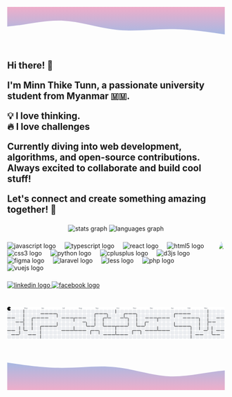 <svg id="wave" style="transform:rotate(180deg); transition: 0.3s" viewBox="0 0 1440 260" version="1.1" xmlns="http://www.w3.org/2000/svg"><defs><linearGradient id="sw-gradient-0" x1="0" x2="0" y1="1" y2="0"><stop stop-color="rgba(238, 174, 202, 1)" offset="0%"></stop><stop stop-color="rgba(148, 187, 233, 1)" offset="100%"></stop></linearGradient></defs><path style="transform:translate(0, 0px); opacity:1" fill="url(#sw-gradient-0)" d="M0,78L60,86.7C120,95,240,113,360,112.7C480,113,600,95,720,108.3C840,121,960,165,1080,169C1200,173,1320,139,1440,130C1560,121,1680,139,1800,125.7C1920,113,2040,69,2160,52C2280,35,2400,43,2520,69.3C2640,95,2760,139,2880,138.7C3000,139,3120,95,3240,65C3360,35,3480,17,3600,39C3720,61,3840,121,3960,147.3C4080,173,4200,165,4320,151.7C4440,139,4560,121,4680,104C4800,87,4920,69,5040,82.3C5160,95,5280,139,5400,169C5520,199,5640,217,5760,203.7C5880,191,6000,147,6120,130C6240,113,6360,121,6480,104C6600,87,6720,43,6840,43.3C6960,43,7080,87,7200,104C7320,121,7440,113,7560,99.7C7680,87,7800,69,7920,60.7C8040,52,8160,52,8280,82.3C8400,113,8520,173,8580,203.7L8640,234L8640,260L8580,260C8520,260,8400,260,8280,260C8160,260,8040,260,7920,260C7800,260,7680,260,7560,260C7440,260,7320,260,7200,260C7080,260,6960,260,6840,260C6720,260,6600,260,6480,260C6360,260,6240,260,6120,260C6000,260,5880,260,5760,260C5640,260,5520,260,5400,260C5280,260,5160,260,5040,260C4920,260,4800,260,4680,260C4560,260,4440,260,4320,260C4200,260,4080,260,3960,260C3840,260,3720,260,3600,260C3480,260,3360,260,3240,260C3120,260,3000,260,2880,260C2760,260,2640,260,2520,260C2400,260,2280,260,2160,260C2040,260,1920,260,1800,260C1680,260,1560,260,1440,260C1320,260,1200,260,1080,260C960,260,840,260,720,260C600,260,480,260,360,260C240,260,120,260,60,260L0,260Z"></path></svg>
<h2 align="left">Hi there! 👋

I'm Minn Thike Tunn, a passionate university student from Myanmar 🇲🇲.

💡 I love thinking.<br>
🔥 I love challenges

Currently diving into web development, algorithms, and open-source contributions. Always excited to collaborate and build cool stuff!

Let's connect and create something amazing together! 🚀</h2>

###

<div align="center">
  <img src="https://github-readme-stats.vercel.app/api?username=MinnThikeTunn&hide_title=false&hide_rank=false&show_icons=true&include_all_commits=true&count_private=true&disable_animations=false&theme=dracula&locale=en&hide_border=false" height="150" alt="stats graph"  />
  <img src="https://github-readme-stats.vercel.app/api/top-langs?username=MinnThikeTunn&locale=en&hide_title=false&layout=compact&card_width=320&langs_count=5&theme=dracula&hide_border=false" height="150" alt="languages graph"  />
</div>

###

<img align="right" style="border-radius: 50%" height="150" src="./happy.gif"  />

###


<div align="left">
  <img src="https://cdn.jsdelivr.net/gh/devicons/devicon/icons/javascript/javascript-original.svg" height="30" alt="javascript logo"  />
  <img width="12" />
  <img src="https://cdn.jsdelivr.net/gh/devicons/devicon/icons/typescript/typescript-original.svg" height="30" alt="typescript logo"  />
  <img width="12" />
  <img src="https://cdn.jsdelivr.net/gh/devicons/devicon/icons/react/react-original.svg" height="30" alt="react logo"  />
  <img width="12" />
  <img src="https://cdn.jsdelivr.net/gh/devicons/devicon/icons/html5/html5-original.svg" height="30" alt="html5 logo"  />
  <img width="12" />
  <img src="https://cdn.jsdelivr.net/gh/devicons/devicon/icons/css3/css3-original.svg" height="30" alt="css3 logo"  />
  <img width="12" />
  <img src="https://cdn.jsdelivr.net/gh/devicons/devicon/icons/python/python-original.svg" height="30" alt="python logo"  />
  <img width="12" />
  <img src="https://cdn.jsdelivr.net/gh/devicons/devicon/icons/cplusplus/cplusplus-original.svg" height="30" alt="cplusplus logo"  />
  <img width="12" />
  <img src="https://cdn.jsdelivr.net/gh/devicons/devicon/icons/d3js/d3js-original.svg" height="30" alt="d3js logo"  />
  <img width="12" />
  <img src="https://cdn.jsdelivr.net/gh/devicons/devicon/icons/figma/figma-original.svg" height="30" alt="figma logo"  />
  <img width="12" />
  <img src="https://cdn.jsdelivr.net/gh/devicons/devicon/icons/laravel/laravel-original.svg" height="30" alt="laravel logo"  />
  <img width="12" />
  <img src="https://cdn.jsdelivr.net/gh/devicons/devicon/icons/less/less-plain-wordmark.svg" height="30" alt="less logo"  />
  <img width="12" />
  <img src="https://cdn.jsdelivr.net/gh/devicons/devicon/icons/php/php-original.svg" height="30" alt="php logo"  />
  <img width="12" />
  <img src="https://cdn.jsdelivr.net/gh/devicons/devicon/icons/vuejs/vuejs-original.svg" height="30" alt="vuejs logo"  />
</div>

###


<div align="left">
  <a href="https://www.linkedin.com/in/minn-thike-tunn-629322289/" target="_blank">
    <img src="https://img.shields.io/static/v1?message=LinkedIn&logo=linkedin&label=&color=0077B5&logoColor=white&labelColor=&style=for-the-badge" height="35" alt="linkedin logo"  />
  </a>
  <a href="https://www.facebook.com/profile.php?id=100074321730625&mibextid=ZbWKwL" target="_blank">
    <img src="https://img.shields.io/static/v1?message=Facebook&logo=facebook&label=&color=1877F2&logoColor=white&labelColor=&style=for-the-badge" height="35" alt="facebook logo"  />
  </a>
</div>

###

<picture>
  <source media="(prefers-color-scheme: dark)" srcset="https://raw.githubusercontent.com/MinnThikeTunn/MinnThikeTunn/output/pacman-contribution-graph-dark.svg">
  <source media="(prefers-color-scheme: light)" srcset="https://raw.githubusercontent.com/MinnThikeTunn/MinnThikeTunn/output/pacman-contribution-graph.svg">
  <img alt="pacman contribution graph" src="https://raw.githubusercontent.com/MinnThikeTunn/MinnThikeTunn/output/pacman-contribution-graph.svg">
</picture>



###

<svg id="wave" style="transform:rotate(0deg); transition: 0.3s" viewBox="0 0 1440 260" version="1.1" xmlns="http://www.w3.org/2000/svg"><defs><linearGradient id="sw-gradient-0" x1="0" x2="0" y1="1" y2="0"><stop stop-color="rgba(238, 174, 202, 1)" offset="0%"></stop><stop stop-color="rgba(148, 187, 233, 1)" offset="100%"></stop></linearGradient></defs><path style="transform:translate(0, 0px); opacity:1" fill="url(#sw-gradient-0)" d="M0,78L60,86.7C120,95,240,113,360,112.7C480,113,600,95,720,108.3C840,121,960,165,1080,169C1200,173,1320,139,1440,130C1560,121,1680,139,1800,125.7C1920,113,2040,69,2160,52C2280,35,2400,43,2520,69.3C2640,95,2760,139,2880,138.7C3000,139,3120,95,3240,65C3360,35,3480,17,3600,39C3720,61,3840,121,3960,147.3C4080,173,4200,165,4320,151.7C4440,139,4560,121,4680,104C4800,87,4920,69,5040,82.3C5160,95,5280,139,5400,169C5520,199,5640,217,5760,203.7C5880,191,6000,147,6120,130C6240,113,6360,121,6480,104C6600,87,6720,43,6840,43.3C6960,43,7080,87,7200,104C7320,121,7440,113,7560,99.7C7680,87,7800,69,7920,60.7C8040,52,8160,52,8280,82.3C8400,113,8520,173,8580,203.7L8640,234L8640,260L8580,260C8520,260,8400,260,8280,260C8160,260,8040,260,7920,260C7800,260,7680,260,7560,260C7440,260,7320,260,7200,260C7080,260,6960,260,6840,260C6720,260,6600,260,6480,260C6360,260,6240,260,6120,260C6000,260,5880,260,5760,260C5640,260,5520,260,5400,260C5280,260,5160,260,5040,260C4920,260,4800,260,4680,260C4560,260,4440,260,4320,260C4200,260,4080,260,3960,260C3840,260,3720,260,3600,260C3480,260,3360,260,3240,260C3120,260,3000,260,2880,260C2760,260,2640,260,2520,260C2400,260,2280,260,2160,260C2040,260,1920,260,1800,260C1680,260,1560,260,1440,260C1320,260,1200,260,1080,260C960,260,840,260,720,260C600,260,480,260,360,260C240,260,120,260,60,260L0,260Z"></path></svg>